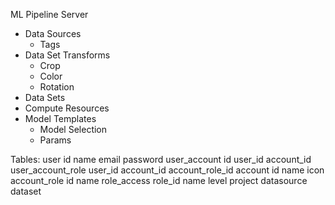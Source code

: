 ML Pipeline Server

- Data Sources
    - Tags
- Data Set Transforms
    - Crop
    - Color
    - Rotation
- Data Sets
- Compute Resources
- Model Templates
    - Model Selection
    - Params

Tables:
    user
        id
        name
        email
        password
    user_account
        id
        user_id
        account_id
    user_account_role
        user_id
        account_id
        account_role_id
    account
        id
        name
        icon
    account_role
        id
        name
    role_access
        role_id
        name
        level
    project
    datasource
    dataset